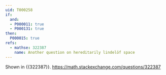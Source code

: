 ```yaml
---
uid: T000258
if:
  and:
  - P000011: true
  - P000131: true
then:
  P000015: true
refs:
  - mathse: 322387
    name: Another question on hereditarily lindelöf space
---
```


Shown in {{322387}}. <https://math.stackexchange.com/questions/322387>
